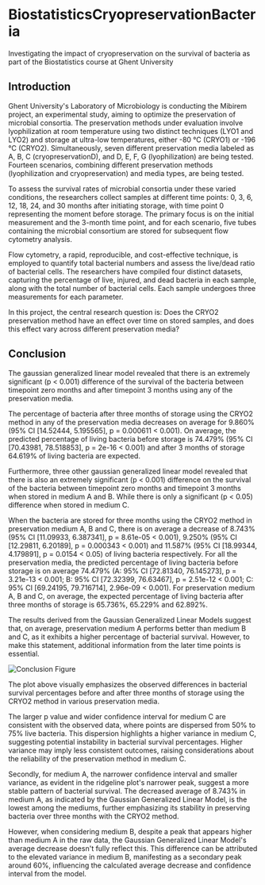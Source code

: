 # BiostatisticsCryopreservationBacteria
Investigating the impact of cryopreservation on the survival of bacteria as part of the Biostatistics course at Ghent University

## Introduction
Ghent University's Laboratory of Microbiology is conducting the Mibirem project, an experimental study, aiming to optimize the preservation of microbial consortia. The preservation methods under evaluation involve lyophilization at room temperature using two distinct techniques (LYO1 and LYO2) and storage at ultra-low temperatures, either -80 °C (CRYO1) or -196 °C (CRYO2). Simultaneously, seven different preservation media labeled as A, B, C (cryopreservationD), and D, E, F, G (lyophilization) are being tested. Fourteen scenarios, combining different preservation methods (lyophilization and cryopreservation) and media types, are being tested.

To assess the survival rates of microbial consortia under these varied conditions, the researchers collect samples at different time points: 0, 3, 6, 12, 18, 24, and 30 months after initiating storage, with time point 0 representing the moment before storage. The primary focus is on the initial measurement and the 3-month time point, and for each scenario, five tubes containing the microbial consortium are stored for subsequent flow cytometry analysis.

Flow cytometry, a rapid, reproducible, and cost-effective technique, is employed to quantify total bacterial numbers and assess the live/dead ratio of bacterial cells. The researchers have compiled four distinct datasets, capturing the percentage of live, injured, and dead bacteria in each sample, along with the total number of bacterial cells. Each sample undergoes three measurements for each parameter.

In this project, the central research question is: Does the CRYO2 preservation method have an effect over time on stored samples, and does this effect vary across different preservation media?

## Conclusion
The gaussian generalized linear model revealed that there is an extremely significant (p < 0.001) difference of the survival of the bacteria between timepoint zero months and after timepoint 3 months using any of the preservation media.

The percentage of bacteria after three months of storage using the CRYO2 method in any of the preservation media decreases on average for 9.860% (95% CI [14.52444, 5.195565], p = 0.000611 < 0.001). On average, the predicted percentage of living bacteria before storage is 74.479% (95% CI [70.43981, 78.518853], p = 2e-16 < 0.001) and after 3 months of storage 64.619% of living bacteria are expected.

Furthermore, three other gaussian generalized linear model revealed that there is also an extremely significant (p < 0.001) difference on the survival of the bacteria between timepoint zero months and timepoint 3 months when stored in medium A and B. While there is only a significant (p < 0.05) difference when stored in medium C.

When the bacteria are stored for three months using the CRYO2 method in preservation medium A, B and C, there is on average a decrease of 8.743% (95% CI [11.09933, 6.387341], p = 8.61e-05 < 0.001), 9.250% (95% CI [12.29811, 6.20189], p = 0.000343 < 0.001) and 11.587% (95% CI [18.99344, 4.179891], p = 0.0154 < 0.05) of living bacteria respectively. For all the preservation media, the predicted percentage of living bacteria before storage is on average 74.479% (A: 95% CI [72.81340, 76.145273], p = 3.21e-13 < 0.001; B: 95% CI [72.32399, 76.63467], p = 2.51e-12 < 0.001; C: 95% CI [69.24195, 79.716714], 2.96e-09 < 0.001). For preservation medium A, B and C, on average, the expected percentage of living bacteria after three months of storage is 65.736%, 65.229% and 62.892%.

The results derived from the Gaussian Generalized Linear Models suggest that, on average, preservation medium A performs better than medium B and C, as it exhibits a higher percentage of bacterial survival. However, to make this statement, additional information from the later time points is essential.

![Conclusion Figure](https://i.ibb.co/fFbZKb7/finalplot.png)

The plot above visually emphasizes the observed differences in bacterial survival percentages before and after three months of storage using the CRYO2 method in various preservation media.

The larger p value and wider confidence interval for medium C are consistent with the observed data, where points are dispersed from 50% to 75% live bacteria. This dispersion highlights a higher variance in medium C, suggesting potential instability in bacterial survival percentages. Higher variance may imply less consistent outcomes, raising considerations about the reliability of the preservation method in medium C.

Secondly, for medium A, the narrower confidence interval and smaller variance, as evident in the ridgeline plot's narrower peak, suggest a more stable pattern of bacterial survival. The decreased average of 8.743% in medium A, as indicated by the Gaussian Generalized Linear Model, is the lowest among the mediums, further emphasizing its stability in preserving bacteria over three months with the CRYO2 method.

However, when considering medium B, despite a peak that appears higher than medium A in the raw data, the Gaussian Generalized Linear Model's average decrease doesn't fully reflect this. This difference can be attributed to the elevated variance in medium B, manifesting as a secondary peak around 60%, influencing the calculated average decrease and confidence interval from the model. 
